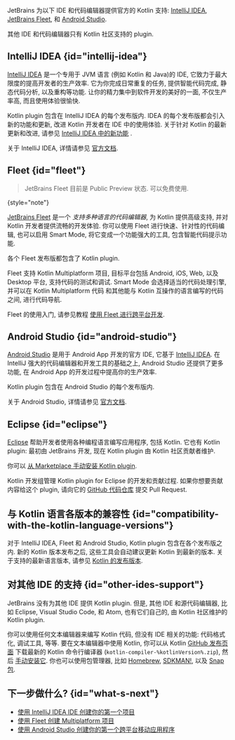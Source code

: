 [//]: # (title: 支持 Kotlin 开发的 IDE)
[//]: # (description: JetBrains 为 IntelliJ IDEA, Fleet 和 Android Studio 提供了官方的 Kotlin IDE 支持)

JetBrains 为以下 IDE 和代码编辑器提供官方的 Kotlin 支持:
[IntelliJ IDEA](#intellij-idea), [JetBrains Fleet](#fleet), 和 [Android Studio](#android-studio).

其他 IDE 和代码编辑器只有 Kotlin 社区支持的 plugin.

## IntelliJ IDEA {id="intellij-idea"}

[IntelliJ IDEA](https://www.jetbrains.com/idea/download/) 是一个专用于 JVM 语言 (例如 Kotlin 和 Java)的 IDE, 它致力于最大限度的提高开发者的生产效率.
它为你完成日常重复的任务, 提供智能代码完成, 静态代码分析, 以及重构等功能.
让你的精力集中到软件开发的美好的一面, 不仅生产率高, 而且使用体验很愉快.

Kotlin plugin 包含在 IntelliJ IDEA 的每个发布版内.
IDEA 的每个发布版都会引入新的功能和更新, 改进 Kotlin 开发者在 IDE 中的使用体验.
关于针对 Kotlin 的最新更新和改进, 请参见 [IntelliJ IDEA 中的新功能](https://www.jetbrains.com/idea/whatsnew/) .

关于 IntelliJ IDEA, 详情请参见 [官方文档](https://www.jetbrains.com/help/idea/discover-intellij-idea.html).

## Fleet {id="fleet"}

> JetBrains Fleet 目前是 Public Preview 状态. 可以免费使用.
>
{style="note"}

[JetBrains Fleet](https://www.jetbrains.com/fleet/) 是一个 _支持多种语言的代码编辑器_, 为 Kotlin 提供高级支持, 并对 Kotlin 开发者提供流畅的开发体验.
你可以使用 Fleet 进行快速、针对性的代码编辑,
也可以启用 Smart Mode, 将它变成一个功能强大的工具, 包含智能代码提示功能.

各个 Fleet 发布版都包含了 Kotlin plugin.

Fleet 支持 Kotlin Multiplatform 项目, 目标平台包括 Android, iOS, Web, 以及 Desktop 平台, 支持代码的测试和调试.
Smart Mode 会选择适当的代码处理引擎, 并可以在 Kotlin Multiplatform 代码
和其他能与 Kotlin 互操作的语言编写的代码之间, 进行代码导航.

Fleet 的使用入门, 请参见教程 [使用 Fleet 进行跨平台开发](https://www.jetbrains.com/help/kotlin-multiplatform-dev/fleet.html).

## Android Studio {id="android-studio"}

[Android Studio](https://developer.android.com/studio) 是用于 Android App 开发的官方 IDE,
它基于 [IntelliJ IDEA](https://www.jetbrains.com/idea/).
在 IntelliJ 强大的代码编辑器和开发工具的基础之上, Android Studio 还提供了更多功能, 在 Android App 的开发过程中提高你的生产效率.

Kotlin plugin 包含在 Android Studio 的每个发布版内.

关于 Android Studio, 详情请参见 [官方文档](https://developer.android.com/studio/intro).

## Eclipse {id="eclipse"}

[Eclipse](https://eclipseide.org/release/) 帮助开发者使用各种编程语言编写应用程序, 包括 Kotlin.
它也有 Kotlin plugin: 最初由 JetBrains 开发, 现在 Kotlin plugin 由 Kotlin 社区贡献者维护.

你可以 [从 Marketplace 手动安装 Kotlin plugin](https://marketplace.eclipse.org/content/kotlin-plugin-eclipse).

Kotlin 开发组管理 Kotlin plugin for Eclipse 的开发和贡献过程.
如果你想要贡献内容给这个 plugin, 请向它的 [GitHub 代码仓库](https://github.com/Kotlin/kotlin-eclipse) 提交 Pull Request.

## 与 Kotlin 语言各版本的兼容性 {id="compatibility-with-the-kotlin-language-versions"}

对于 IntelliJ IDEA, Fleet 和 Android Studio, Kotlin plugin 包含在各个发布版之内.
新的 Kotlin 版本发布之后, 这些工具会自动建议更新 Kotlin 到最新的版本.
关于支持的最新语言版本, 请参见 [Kotlin 的发布版本](releases.md#ide-support).

## 对其他 IDE 的支持 {id="other-ides-support"}

JetBrains 没有为其他 IDE 提供 Kotlin plugin.
但是, 其他 IDE 和源代码编辑器, 比如 Eclipse, Visual Studio Code, 和 Atom,
也有它们自己的, 由 Kotlin 社区维护的 Kotlin plugin.

你可以使用任何文本编辑器来编写 Kotlin 代码, 但没有 IDE 相关的功能: 代码格式化, 调试工具, 等等.
要在文本编辑器中使用 Kotlin, 你可以从
Kotlin [GitHub 发布页面](%kotlinLatestUrl%)
下载最新的 Kotlin 命令行编译器 (`kotlin-compiler-%kotlinVersion%.zip`),
然后 [手动安装它](command-line.md#manual-install).
你也可以使用包管理器, 比如
[Homebrew](command-line.md#homebrew),
[SDKMAN!](command-line.md#sdkman),
以及 [Snap 包](command-line.md#snap-package).

## 下一步做什么? {id="what-s-next"}

* [使用 IntelliJ IDEA IDE 创建你的第一个项目](jvm-get-started.md)
* [使用 Fleet 创建 Multiplatform 项目](https://www.jetbrains.com/help/kotlin-multiplatform-dev/fleet.html)
* [使用 Android Studio 创建你的第一个跨平台移动应用程序](https://www.jetbrains.com/help/kotlin-multiplatform-dev/multiplatform-create-first-app.html)
